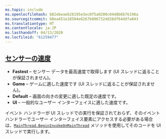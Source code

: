 ```yaml
---
ms.topic: include
ms.openlocfilehash: b82ebeaeb28195e3ec0f5a0200c0448b6b76196a
ms.sourcegitcommit: b0ea451e18504e6267b896732dd26df64ddfa843
ms.translationtype: HT
ms.contentlocale: ja-JP
ms.lasthandoff: 04/13/2020
ms.locfileid: "61259477"
---
```

## <a name="sensor-speed"></a>[センサーの速度](xref:Xamarin.Essentials.SensorSpeed)

- **Fastest** – センサー データを最高速度で取得します (UI スレッドに返ることが保証されません)。
- **Game** – ゲームに適した速度です (UI スレッドに返ることが保証されません)。
- **Default** – 画面の向きの変更に適した既定の速度です。
- **UI** – 一般的なユーザー インターフェイスに適した速度です。

イベント ハンドラーが UI スレッドでの実行を保証されておらず、そのイベント ハンドラーでユーザー インターフェイス要素にアクセスする必要がある場合は、[`MainThread.BeginInvokeOnMainThread`](~/essentials/main-thread.md) メソッドを使用してそのコードを UI スレッドで実行します。
